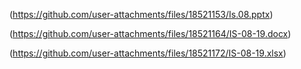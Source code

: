 (https://github.com/user-attachments/files/18521153/Is.08.pptx)

(https://github.com/user-attachments/files/18521164/IS-08-19.docx)

(https://github.com/user-attachments/files/18521172/IS-08-19.xlsx)
